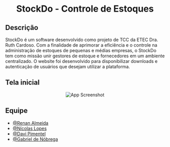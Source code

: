 <h1 align="center">
  StockDo - Controle de Estoques
</h1>

## Descrição
StockDo é um software desenvolvido como projeto de TCC da ETEC Dra. Ruth Cardoso. Com a finalidade de aprimorar a eficiência e o controle na administração de estoques de pequenas e médias empresas, o StockDo tem como missão unir gestores de estoque e fornecedores em um ambiente centralizado. O website foi desenvolvido para disponibilizar downloads e autenticação de usuários que desejam utilizar a plataforma.

## Tela inicial

<div align="center">

![App Screenshot](https://cdn.discordapp.com/attachments/938665670923661322/1149549450130362409/image.png)

</div>

## Equipe

- [@Renan Almeida](https://www.github.com/RenanL15)
- [@Nícolas Lopes](https://www.github.com/nicolasallp)
- [@Davi Pimentel](https://www.github.com/eusomaluco)
- [@Gabriel de Nóbrega](https://www.github.com/gabrieldn02)
